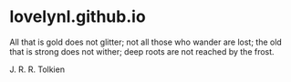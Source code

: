 # lovelynl.github.io
All that is gold does not glitter; not all those who wander are lost; the old that is strong does not wither; deep roots are not reached by the frost.
 
J. R. R. Tolkien
